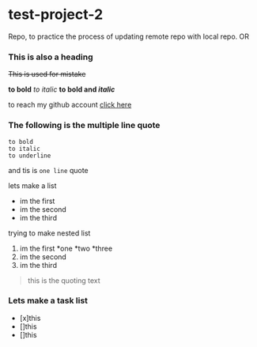 # test-project-2
Repo, to practice the process of updating remote repo with local repo. OR

### This is also a heading

~~This is used for mistake~~

**to bold**
*to italic*
**to bold and _italic_**

to reach my github account [click here](https://github.com/Shamsyum)

### The following is the multiple line quote 
```
to bold
to italic
to underline
```

and tis is `one line` quote

lets make a list 

* im the first 
* im the second
* im the third

trying to make nested list


1. im the first 
   *one
   *two
   *three
2. im the second
3. im the third


> this is the quoting text

### Lets make a task list
* [x]this
* []this
* []this
